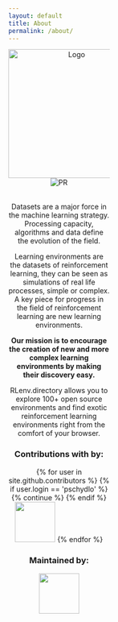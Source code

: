 ```yaml
---
layout: default
title: About
permalink: /about/
---
```


<div class="center">
<div style="width: 40%;">
<div style="text-align: center;">
  <img src="https://rlenv.directory/assets/images/logo.png" alt="Logo" width="256px" >
  <br>
  <img src="https://img.shields.io/badge/PRs-welcome-brightgreen.svg?style=flat-square" alt="PR">
  <br>
  <br>
<p>

Datasets are a major force in the machine learning strategy. Processing capacity, algorithms and data define the evolution of the field.
</p>

<p>

Learning environments are the datasets of reinforcement learning, they can be seen as simulations of real life processes, simple or complex. A key piece for progress in the field of reinforcement learning are new learning environments. 

</p>

<p style="font-weight: bold;">
Our mission is to encourage the creation of new and more complex learning environments by making their discovery easy.

</p>

<p >
  RLenv.directory allows you to explore 100+ open source environments and find exotic reinforcement learning environments right from the comfort of your browser. 
</p>

<h3>
Contributions with <i class="fas fa-heart"></i> by:
</h3>

<div class="github-icons">
{% for user in site.github.contributors %}
{% if user.login == 'pschydlo' %}
  {% continue %}
{% endif %}
<a href="{{user.html_url}}"><img class="github-icon" src="{{user.avatar_url}}" width="80px"></a>
{% endfor %}


<h3>
Maintained by:
</h3>
<div class="github-icons">
<a href="{{site.github.owner_url}}"><img class="github-icon" src="{{site.github.owner_gravatar_url}}" width="80px"></a>
</div>

</div>
</div>